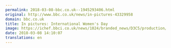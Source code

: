 ```yaml
---
permalink: 2018-03-08-bbc.co.uk--1945293406.html
original: http://www.bbc.co.uk/news/in-pictures-43329958
domain: bbc.co.uk
title: In pictures: International Women's Day
image: https://ichef.bbci.co.uk/news/1024/branded_news/D3C5/production/_100331245_edafd018-5b94-4624-8704-50f8783d7d49.jpg
date: 2018-03-08 14:10:07
translations: en
---
```


